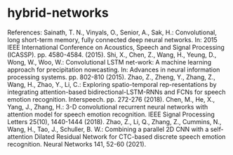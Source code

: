 # hybrid-networks

References:
Sainath, T. N., Vinyals, O., Senior, A., Sak, H.: Convolutional, long short-term memory, fully connected deep neural networks. In: 2015 IEEE International Conference on Acoustics, Speech and Signal Processing (ICASSP). pp. 4580-4584. (2015).
Shi, X., Chen, Z., Wang, H., Yeung, D., Wong, W., Woo, W.: Convolutional LSTM net-work: A machine learning approach for precipitation nowcasting. In: Advances in neural information processing systems. pp. 802-810 (2015).
Zhao, Z., Zheng, Y., Zhang, Z., Wang, H., Zhao, Y., Li, C.: Exploring spatio-temporal rep-resentations by integrating attention-based bidirectional-LSTM-RNNs and FCNs for speech emotion recognition. Interspeech. pp. 272-276 (2018).
Chen, M., He, X., Yang, J., Zhang, H.: 3-D convolutional recurrent neural networks with attention model for speech emotion recognition. IEEE Signal Processing Letters 25(10), 1440-1444 (2018).
Zhao, Z., Li, Q., Zhang, Z., Cummins, N., Wang, H., Tao, J., Schuller, B. W.: Combining a parallel 2D CNN with a self-attention Dilated Residual Network for CTC-based discrete speech emotion recognition. Neural Networks 141, 52-60 (2021).


